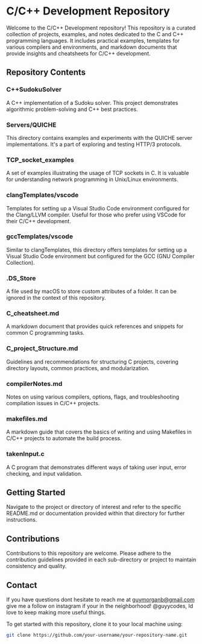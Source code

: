 # C/C++ Development Repository

Welcome to the C/C++ Development repository! This repository is a curated collection of projects, examples, and notes dedicated to the C and C++ programming languages. It includes practical examples, templates for various compilers and environments, and markdown documents that provide insights and cheatsheets for C/C++ development.

## Repository Contents

### C++SudokuSolver
A C++ implementation of a Sudoku solver. This project demonstrates algorithmic problem-solving and C++ best practices.

### Servers/QUICHE
This directory contains examples and experiments with the QUICHE server implementations. It's a part of exploring and testing HTTP/3 protocols.

### TCP_socket_examples
A set of examples illustrating the usage of TCP sockets in C. It is valuable for understanding network programming in Unix/Linux environments.

### clangTemplates/vscode
Templates for setting up a Visual Studio Code environment configured for the Clang/LLVM compiler. Useful for those who prefer using VSCode for their C/C++ development.

### gccTemplates/vscode
Similar to clangTemplates, this directory offers templates for setting up a Visual Studio Code environment but configured for the GCC (GNU Compiler Collection).

### .DS_Store
A file used by macOS to store custom attributes of a folder. It can be ignored in the context of this repository.

### C_cheatsheet.md
A markdown document that provides quick references and snippets for common C programming tasks.

### C_project_Structure.md
Guidelines and recommendations for structuring C projects, covering directory layouts, common practices, and modularization.

### compilerNotes.md
Notes on using various compilers, options, flags, and troubleshooting compilation issues in C/C++ projects.

### makefiles.md
A markdown guide that covers the basics of writing and using Makefiles in C/C++ projects to automate the build process.

### takenInput.c
A C program that demonstrates different ways of taking user input, error checking, and input validation.

## Getting Started

Navigate to the project or directory of interest and refer to the specific README.md or documentation provided within that directory for further instructions.

## Contributions

Contributions to this repository are welcome. Please adhere to the contribution guidelines provided in each sub-directory or project to maintain consistency and quality.

## Contact

If you have questions dont hesitate to reach me at guymorganb@gmail.com
give me a follow on instagram if your in the neighborhood! @guyycodes, Id love to keep making more useful things. 

To get started with this repository, clone it to your local machine using:

```bash
git clone https://github.com/your-username/your-repository-name.git
